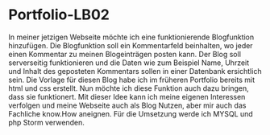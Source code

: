 # Portfolio-LB02
In meiner jetzigen Webseite möchte ich eine funktionierende Blogfunktion hinzufügen. Die Blogfunktion soll ein Kommentarfeld beinhalten, wo jeder einen Kommentar zu meinen Blogeinträgen posten kann. Der Blog soll serverseitig funktionieren und die Daten wie zum Beispiel Name, Uhrzeit und  Inhalt des geposteten Kommentars sollen in einer Datenbank ersichtlich sein. Die Vorlage für diesen Blog habe ich im früheren Portfolio bereits mit html und css erstellt. Nun möchte ich diese Funktion auch dazu bringen, dass sie funktionert. Mit dieser Idee kann ich meine eigenen Interessen verfolgen und meine Webseite auch als Blog Nutzen, aber mir auch das Fachliche know.How aneignen. Für die Umsetzung werde ich MYSQL und php Storm verwenden.

